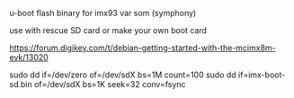 u-boot flash binary for imx93 var som (symphony)

use with rescue SD card or make your own boot card

https://forum.digikey.com/t/debian-getting-started-with-the-mcimx8m-evk/13020

sudo dd if=/dev/zero of=/dev/sdX bs=1M count=100
sudo dd if=imx-boot-sd.bin of=/dev/sdX bs=1K seek=32 conv=fsync
